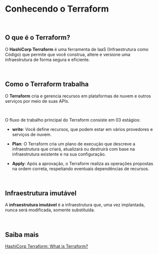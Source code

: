 # Conhecendo o Terraform

<br>

## O que é o Terraform?

O **HashiCorp Terraform** é uma ferramenta de IaaS (Infraestrutura como Código) que permite que você construa, altere e versione uma infraestrutura de forma segura e eficiente.

<br>

## Como o Terraform trabalha

O **Terraform** cria e gerencia recursos em plataformas de nuvem e outros serviços por meio de suas APIs. 

<br>

O fluxo de trabalho principal do Terraform consiste em 03 estágios:

- **write**: Você define recursos, que podem estar em vários provedores e serviços de nuvem. 

- **Plan**: O Terraform cria um plano de execução que descreve a infraestrutura que criará, atualizará ou destruirá com base na infraestrutura existente e na sua configuração.

- **Apply**: Após a aprovação, o Terraform realiza as operações propostas na ordem correta, respeitando eventuais dependências de recursos. 

<br>

## Infraestrutura imutável

A **infraestrutura imutável** é a infraestrutura que, uma vez implantada, nunca será modificada, somente substituída.

<br>

## Saiba mais
[HashiCorp Terraform: What is Terraform?](https://developer.hashicorp.com/terraform/intro/)